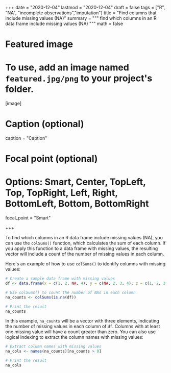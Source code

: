 +++
date = "2020-12-04"
lastmod = "2020-12-04"
draft = false
tags = ["R", "NA", "incomplete observations","imputation"]
title = "Find columns that include missing values (NA)"
summary = """
find which columns in an R data frame include missing values (NA)
"""
math = false

# Featured image
# To use, add an image named `featured.jpg/png` to your project's folder. 
[image]
  # Caption (optional)
  caption = "Caption"
  
  # Focal point (optional)
  # Options: Smart, Center, TopLeft, Top, TopRight, Left, Right, BottomLeft, Bottom, BottomRight
  focal_point = "Smart"

+++

To find which columns in an R data frame include missing values (NA), you can use the `colSums()` function, which calculates the sum of each column. If you apply this function to a data frame with missing values, the resulting vector will include a count of the number of missing values in each column.

Here's an example of how to use `colSums()` to identify columns with missing values:

```r
# Create a sample data frame with missing values
df <- data.frame(x = c(1, 2, NA, 4), y = c(NA, 2, 3, 4), z = c(1, 2, 3, NA))

# Use colSums() to count the number of NAs in each column
na_counts <- colSums(is.na(df))

# Print the result
na_counts
```

In this example, `na_counts` will be a vector with three elements, indicating the number of missing values in each column of `df`. Columns with at least one missing value will have a count greater than zero. You can also use logical indexing to extract the column names with missing values:


```r
# Extract column names with missing values
na_cols <- names(na_counts)[na_counts > 0]

# Print the result
na_cols
```
